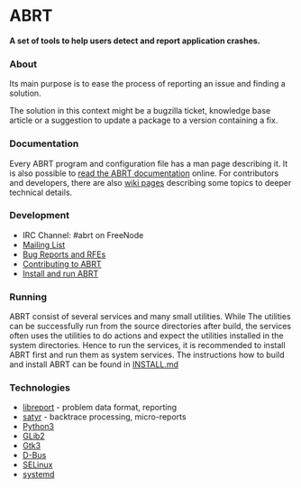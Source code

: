 # ABRT

**A set of tools to help users detect and report application crashes.**

### About

Its main purpose is to ease the process of reporting an issue and finding a
solution.

The solution in this context might be a bugzilla ticket, knowledge base article
or a suggestion to update a package to a version containing a fix.

### Documentation

Every ABRT program and configuration file has a man page describing it. It is
also possible to [read the ABRT documentation](http://abrt.readthedocs.org/)
online. For contributors and developers, there are also [wiki
pages](https://github.com/abrt/abrt/wiki) describing some topics to deeper
technical details.

### Development

 * IRC Channel: #abrt on FreeNode
 * [Mailing List](https://lists.fedorahosted.org/admin/lists/crash-catcher.lists.fedorahosted.org/)
 * [Bug Reports and RFEs](https://github.com/abrt/abrt/issues)
 * [Contributing to ABRT](CONTRIBUTING.md)
 * [Install and run ABRT](INSTALL.md)


### Running

ABRT consist of several services and many small utilities. While The utilities
can be successfully run from the source directories after build, the services
often uses the utilities to do actions and expect the utilities installed in
the system directories. Hence to run the services, it is recommended to install
ABRT first and run them as system services. The instructions how to build
and install ABRT can be found in [INSTALL.md](INSTALL.md)

### Technologies

* [libreport](https://github.com/abrt/libreport) - problem data format, reporting
* [satyr](https://github.com/abrt/satyr) - backtrace processing, micro-reports
* [Python3](https://www.python.org/)
* [GLib2](https://developer.gnome.org/glib/)
* [Gtk3](https://developer.gnome.org/gtk3)
* [D-Bus](https://www.freedesktop.org/wiki/Software/dbus/)
* [SELinux](https://github.com/SELinuxProject/selinux/wiki)
* [systemd](https://www.freedesktop.org/wiki/Software/systemd/)
